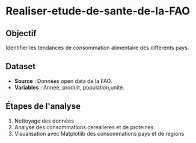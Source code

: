 # Realiser-etude-de-sante-de-la-FAO


## Objectif
Identifier les tendances de consommation alimentaire des differents  pays.

## Dataset
- **Source** : Données open data de  la  FAO.
- **Variables** : Année, produit, population,unité.

## Étapes de l'analyse
1. Nettoyage des données
2. Analyse des consommations cerealieres et de  proteines
3. Visualisation avec Matplotlib des consommations  pays et  de regions
